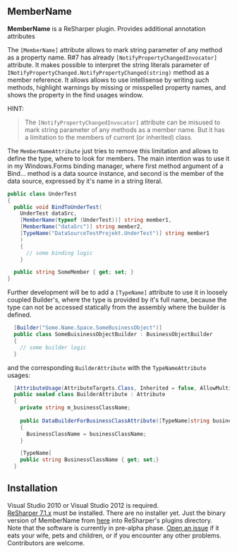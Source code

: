 MemberName
------------

**MemberName** is a ReSharper plugin. 
Provides additional annotation attributes

The `[MemberName]` attribute allows to mark string parameter of any method as a property name. 
R#7 has already `[NotifyPropertyChangedInvocator]` attribute. 
It makes possible to interpret the string literals parameter of 
`INotifyPropertyChanged.NotifyPropertyChanged(string)` method as a member reference. 
It allows allows to use intellisense by writing such methods, 
highlight warnings by missing or misspelled property names, and shows the property in the find usages window.

HINT:
> The `[NotifyPropertyChangedInvocator]` attribute can be misused to mark string parameter of 
any methods as a member name. But it has a limitation to the members of current (or inherited) class.

The `MemberNameAttribute` just tries to remove this limitation and allows to define the type, 
where to look for members. The main intention was to use it in my Windows.Forms binding manager, 
where first method argument of a Bind... method is a data source instance, 
and second is the member of the data source, expressed by it's name in a string literal.

```csharp
public class UnderTest
{
  public void BindToUnderTest(
    UnderTest dataSrc,
    [MemberName(typeof (UnderTest))] string member1,
    [MemberName("dataSrc")] string member2,
    [TypeName("DataSourceTestProjekt.UnderTest")] string member1
    )
    {
      // some binding logic
    }

  public string SomeMember { get; set; }
}
```

Further development will be to add a `[TypeName]` attribute to use it in loosely coupled Builder's, 
where the type is provided by it's full name, because the type can not be accessed statically from the 
assembly where the builder is defined.

```csharp
  [Builder("Some.Name.Space.SomeBusinessObject")]
  public class SomeBuisinessObjectBuilder : BusinessObjectBuilder
  {
    // some builder logic
  }
```
and the corresponding `BuilderAttribute` with the `TypeNameAttribute` usages:
```csharp
  [AttributeUsage(AttributeTargets.Class, Inherited = false, AllowMultiple = true)]
  public sealed class BuilderAttribute : Attribute
  {
    private string m_businessClassName;
    
    public DataBuilderForBusinessClassAttribute([TypeName]string businessClassName)
    {
      BusinessClassName = businessClassName;
    }

    [TypeName]
    public string BusinessClassName { get; set;}
  }
```

Installation
------------
Visual Studio 2010 or Visual Studio 2012 is required.  
[ReSharper 7.1.x](http://www.jetbrains.com/resharper/) must be installed.
There are no installer yet. Just the binary version of MemberName from [here](https://dl.dropboxusercontent.com/u/10938305/MemberName.dll) into ReSharper's plugins directory.  
Note that the software is currently in pre-alpha phase. [Open an issue](https://github.com/vilinski/MemberName/issues) if it eats your wife, pets and children, or if you encounter any other problems.
Contributors are welcome.


